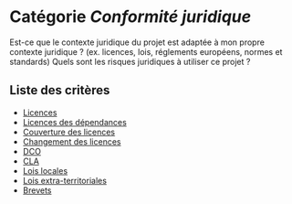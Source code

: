 # Catégorie *Conformité juridique*

Est-ce que le contexte juridique du projet est adaptée à mon propre contexte juridique ? (ex. licences, lois, réglements européens, normes et standards)
Quels sont les risques juridiques à utiliser ce projet ?

## Liste des critères

- [Licences](./licences.md)
- [Licences des dépendances](./dependancies-licences.md)
- [Couverture des licences](./licences-coverage.md)
- [Changement des licences](./licences-change.md)
- [DCO](./dco.md)
- [CLA](./cla.md)
- [Lois locales](./local-laws.md)
- [Lois extra-territoriales](./extra-laws.md)
- [Brevets](./patent.md)